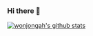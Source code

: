 ### Hi there 👋
  [![wonjongah's github stats](https://github-readme-stats.vercel.app/api?username=wonjongah)](https://github.com/anuraghazra/github-readme-stats)


<!--
**wonjongah/wonjongah** is a ✨ _special_ ✨ repository because its `README.md` (this file) appears on your GitHub profile.

Here are some ideas to get you started:

- 🔭 I’m currently working on ...
- 🌱 I’m currently learning ...
- 👯 I’m looking to collaborate on ...
- 🤔 I’m looking for help with ...
- 💬 Ask me about ...
- 📫 How to reach me: ...
- 😄 Pronouns: ...
- ⚡ Fun fact: ...
-->
